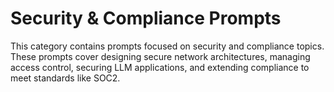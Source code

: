 # Security & Compliance Prompts

This category contains prompts focused on security and compliance topics. These prompts cover designing secure network architectures, managing access control, securing LLM applications, and extending compliance to meet standards like SOC2.
